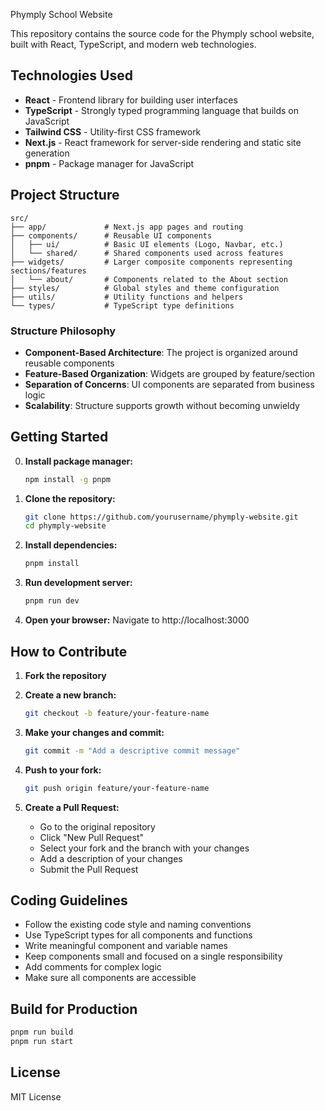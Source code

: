 Phymply School Website

This repository contains the source code for the Phymply school website, built with React, TypeScript, and modern web technologies.

## Technologies Used

- **React** - Frontend library for building user interfaces
- **TypeScript** - Strongly typed programming language that builds on JavaScript
- **Tailwind CSS** - Utility-first CSS framework
- **Next.js** - React framework for server-side rendering and static site generation
- **pnpm** - Package manager for JavaScript

## Project Structure

```
src/
├── app/             # Next.js app pages and routing
├── components/      # Reusable UI components
│   ├── ui/          # Basic UI elements (Logo, Navbar, etc.)
│   └── shared/      # Shared components used across features
├── widgets/         # Larger composite components representing sections/features
│   └── about/       # Components related to the About section
├── styles/          # Global styles and theme configuration
├── utils/           # Utility functions and helpers
└── types/           # TypeScript type definitions
```

### Structure Philosophy

- **Component-Based Architecture**: The project is organized around reusable components
- **Feature-Based Organization**: Widgets are grouped by feature/section
- **Separation of Concerns**: UI components are separated from business logic
- **Scalability**: Structure supports growth without becoming unwieldy

## Getting Started

0. **Install package manager:**
   ```bash
   npm install -g pnpm
   ```

1. **Clone the repository:**
   ```bash
   git clone https://github.com/yourusername/phymply-website.git
   cd phymply-website
   ```

2. **Install dependencies:**
   ```bash
   pnpm install
   ```

3. **Run development server:**
   ```bash
   pnpm run dev
   ```

4. **Open your browser:**
   Navigate to http://localhost:3000

## How to Contribute

1. **Fork the repository**
   
2. **Create a new branch:**
   ```bash
   git checkout -b feature/your-feature-name
   ```

3. **Make your changes and commit:**
   ```bash
   git commit -m "Add a descriptive commit message"
   ```

4. **Push to your fork:**
   ```bash
   git push origin feature/your-feature-name
   ```

5. **Create a Pull Request:**
   - Go to the original repository
   - Click "New Pull Request"
   - Select your fork and the branch with your changes
   - Add a description of your changes
   - Submit the Pull Request

## Coding Guidelines

- Follow the existing code style and naming conventions
- Use TypeScript types for all components and functions
- Write meaningful component and variable names
- Keep components small and focused on a single responsibility
- Add comments for complex logic
- Make sure all components are accessible

## Build for Production

```bash
pnpm run build
pnpm run start
```

## License

MIT License
